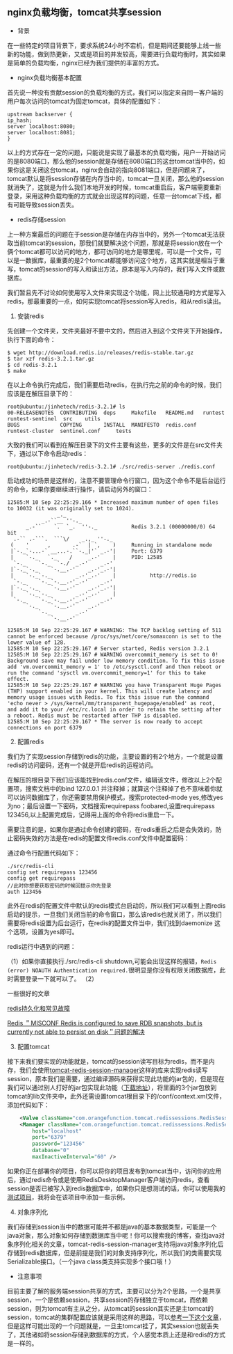 ## nginx负载均衡，tomcat共享session

- 背景

在一些特定的项目背景下，要求系统24小时不宕机，但是期间还要能够上线一些新的功能，做到热更新，又或是项目的并发较高，需要进行负载均衡时，其实如果是简单的负载均衡，nginx已经为我们提供的丰富的方式。

- nginx负载均衡基本配置

首先说一种没有贡献session的负载均衡的方式，我们可以指定来自同一客户端的用户每次访问的tomcat为固定tomcat，具体的配置如下：

````config
upstream backserver { 
ip_hash; 
server localhost:8080; 
server localhost:8081; 
} 
````

以上的方式存在一定的问题，只能说是实现了最基本的负载均衡，用户一开始访问的是8080端口，那么他的session就是存储在8080端口的这台tomcat当中的，如果你这是关闭这台tomcat，nginx会自动的指向8081端口，但是问题来了，tomcat默认是将session存储在内存当中的，tomcat一旦关闭，那么他的session就消失了，这就是为什么我们本地开发的时候，tomcat重启后，客户端需要重新登录，采用这种负载均衡的方式就会出现这样的问题，任意一台tomcat下线，都有可能导致session丢失。

- redis存储session

上一种方案最后的问题在于session是存储在内存当中的，另外一个tomcat无法获取当前tomcat的session，那我们就要解决这个问题，那就是将session放在一个俩个tomcat都可以访问的地方，都可访问的地方是哪里呢，可以是一个文件，可以是一数据库，最重要的是2个tomcat都能够访问这个地方，这其实就是相当于重写，tomcat的session的写入和读出方法，原本是写入内存的，我们写入文件或数据库。

我们暂且先不讨论如何使用写入文件来实现这个功能，网上比较通用的方式是写入redis，那最重要的一点，如何实现tomcat将session写入redis，和从redis读出。

1. 安装redis

先创建一个文件夹，文件夹最好不要中文的，然后进入到这个文件夹下开始操作，执行下面的命令：

````shell
$ wget http://download.redis.io/releases/redis-stable.tar.gz
$ tar xzf redis-3.2.1.tar.gz
$ cd redis-3.2.1
$ make
````

在以上命令执行完成后，我们需要启动redis，在执行完之前的命令的时候，我们应该是在解压目录下的：

````shell
root@ubuntu:/jinhetech/redis-3.2.1# ls
00-RELEASENOTES  CONTRIBUTING  deps     Makefile   README.md   runtest          runtest-sentinel  src    utils
BUGS             COPYING       INSTALL  MANIFESTO  redis.conf  runtest-cluster  sentinel.conf     tests
````

大致的我们可以看到在解压目录下的文件主要有这些，更多的文件是在src文件夹下，通过以下命令启动redis：

````shell
root@ubuntu:/jinhetech/redis-3.2.1# ./src/redis-server ./redis.conf
````

启动成功的场景是这样的，注意不要管理命令行窗口，因为这个命令不是后台运行的命令，如果你要继续进行操作，请启动另外的窗口：

````shell
12585:M 10 Sep 22:25:29.166 * Increased maximum number of open files to 10032 (it was originally set to 1024).
                _._                                                  
           _.-``__ ''-._                                             
      _.-``    `.  `_.  ''-._           Redis 3.2.1 (00000000/0) 64 bit
  .-`` .-```.  ```\/    _.,_ ''-._                                   
 (    '      ,       .-`  | `,    )     Running in standalone mode
 |`-._`-...-` __...-.``-._|'` _.-'|     Port: 6379
 |    `-._   `._    /     _.-'    |     PID: 12585
  `-._    `-._  `-./  _.-'    _.-'                                   
 |`-._`-._    `-.__.-'    _.-'_.-'|                                  
 |    `-._`-._        _.-'_.-'    |           http://redis.io        
  `-._    `-._`-.__.-'_.-'    _.-'                                   
 |`-._`-._    `-.__.-'    _.-'_.-'|                                  
 |    `-._`-._        _.-'_.-'    |                                  
  `-._    `-._`-.__.-'_.-'    _.-'                                   
      `-._    `-.__.-'    _.-'                                       
          `-._        _.-'                                           
              `-.__.-'                                               

12585:M 10 Sep 22:25:29.167 # WARNING: The TCP backlog setting of 511 cannot be enforced because /proc/sys/net/core/somaxconn is set to the lower value of 128.
12585:M 10 Sep 22:25:29.167 # Server started, Redis version 3.2.1
12585:M 10 Sep 22:25:29.167 # WARNING overcommit_memory is set to 0! Background save may fail under low memory condition. To fix this issue add 'vm.overcommit_memory = 1' to /etc/sysctl.conf and then reboot or run the command 'sysctl vm.overcommit_memory=1' for this to take effect.
12585:M 10 Sep 22:25:29.167 # WARNING you have Transparent Huge Pages (THP) support enabled in your kernel. This will create latency and memory usage issues with Redis. To fix this issue run the command 'echo never > /sys/kernel/mm/transparent_hugepage/enabled' as root, and add it to your /etc/rc.local in order to retain the setting after a reboot. Redis must be restarted after THP is disabled.
12585:M 10 Sep 22:25:29.167 * The server is now ready to accept connections on port 6379
````
2. 配置redis

我们为了实现session存储到redis的功能，主要设置的有2个地方，一个就是设置redis的访问密码，还有一个就是开启redis的运程访问。

在解压的根目录下我们应该能找到redis.conf文件，编辑该文件，修改以上2个配置项，搜索文档中的bind 127.0.0.1 并注释掉；就算这个注释掉了也不意味着你就可以访问数据库了，你还需要禁用保护模式，搜索protected-mode yes,修改yes为no；最后设置一下密码，文档搜索requirepass foobared,设置requirepass 123456,以上配置完成后，记得用上面的命令将redis重启一下。

需要注意的是，如果你是通过命令创建的密码，在redis重启之后是会失效的，防止密码失效的方法是在redis的配置文件redis.conf文件中配置密码：

通过命令行配置代码如下：
````shell
./src/redis-cli
config set requirepass 123456
config get requirepass
//此时你想要获取密码的时候回提示你先登录
auth 123456
````

此外在redis的配置文件中默认的redis模式台启动的，所以我们可以看到上面redis启动的提示，一旦我们关闭当前的命令窗口，那么该redis也就关闭了，所以我们需要将redis设置为后台运行，在redis的配置文件当中，我们找到daemonize 这个选项，设置为yes即可。

redis运行中遇到的问题：

（1）如果你直接执行./src/redis-cli shutdown,可能会出现这样的报错，````Redis (error) NOAUTH Authentication required.````很明显是你没有权限关闭数据库，此时需要登录一下就可以了。
（2）

一些很好的文章

[redis持久化和常见故障](http://www.cnblogs.com/zengkefu/p/5634746.html)

[Redis ＂MISCONF Redis is configured to save RDB snapshots, but is currently not able to persist on disk＂问题的解决](http://www.redicecn.com/html/Linux/20131125/468.html)

3. 配置tomcat

接下来我们要实现的功能就是，tomcat的session读写目标为redis，而不是内存，我们会使用[tomcat-redis-session-manager](https://github.com/jcoleman/tomcat-redis-session-manager)这样的库来实现redis读写session，原本我们是需要，通过编译源码来获得实现此功能的jar包的，但是现在我们可以通过别人打好的jar包实现此功能（[下载地址](https://pan.baidu.com/s/1bokMOVH)），将里面的3个jar包放到tomcat的lib文件夹中，此外还需设置tomcat根目录下的/conf/context.xml文件，添加代码如下：

````xml
    <Valve className="com.orangefunction.tomcat.redissessions.RedisSessionHandlerValve" />        
    <Manager className="com.orangefunction.tomcat.redissessions.RedisSessionManager" 
        host="localhost"       
        port="6379"                 
        password="123456"            
        database="0"                 
        maxInactiveInterval="60" />
````

如果你正在部署你的项目，你可以将你的项目发布到tomcat当中，访问你的应用后，通过redis命令或是使用RedisDesktopManager客户端访问redis，查看session是否已被写入到redis数据库中，如果你只是想测试的话，你可以使用我的[测试项目](https://github.com/jingchenxu/drools-lesson)，我将会在该项目中添加一些示例。

4. 对象序列化

我们存储到session当中的数据可能并不都是java的基本数据类型，可能是一个java对象，那么对象如何存储到数据库当中呢！你可以搜索我的博客，查找java对象序列化相关的文章，tomcat-redis-session-manager支持将java对象序列化后存储到redis数据库，但是前提是我们的对象支持序列化，所以我们的类需要实现Serializable接口。（一个java class类支持实现多个接口哦！）

- 注意事项

目前主要了解的服务端session共享的方式，主要可以分为2个思路，一个是共享session，一个是依赖session，共享session的存储独立于tomcat，而依赖session，则为tomcat有主从之分，从tomcat的session其实还是主tomcat的session，tomcat的集群配置应该就是采用这样的思路，可以[参考一下这个文章](http://blog.csdn.net/wlwlwlwl015/article/details/48160433)，但是这样可能出现的一个问题就是，一旦主tomcat挂了，其实session也就丢失了，其他诸如将session存储到数据库的方式，个人感觉本质上还是和redis的方式是一样的。




